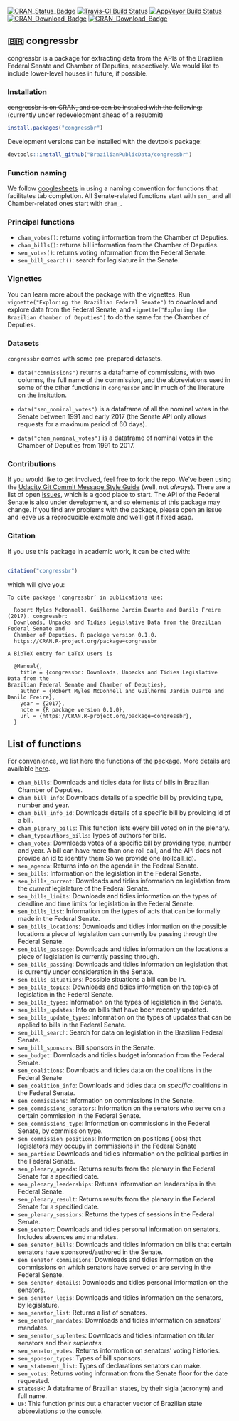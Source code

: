 
[![CRAN\_Status\_Badge](http://www.r-pkg.org/badges/version/congressbr)](https://cran.r-project.org/package=congressbr)
[![Travis-CI Build
Status](https://travis-ci.org/RobertMyles/congressbr.svg?branch=master)](https://travis-ci.org/RobertMyles/congressbr)
[![AppVeyor Build
Status](https://ci.appveyor.com/api/projects/status/github/RobertMyles/congressbr?branch=master&svg=true)](https://ci.appveyor.com/project/RobertMyles/congressbr)
[![CRAN\_Download\_Badge](http://cranlogs.r-pkg.org/badges/congressbr)](https://CRAN.R-project.org/package=congressbr)
[![CRAN\_Download\_Badge](http://cranlogs.r-pkg.org/badges/grand-total/congressbr)](https://CRAN.R-project.org/package=congressbr)

## 🇧🇷 congressbr

congressbr is a package for extracting data from the APIs of the
Brazilian Federal Senate and Chamber of Deputies, respectively. We would
like to include lower-level houses in future, if possible.

### Installation

~~congressbr is on CRAN, and so can be installed with the following:~~
(currently under redevelopment ahead of a resubmit)

``` r
install.packages("congressbr")
```

Development versions can be installed with the devtools package:

``` r
devtools::install_github("BrazilianPublicData/congressbr")
```

### Function naming

We follow [googlesheets](https://github.com/jennybc/googlesheets) in
using a naming convention for functions that facilitates tab completion.
All Senate-related functions start with `sen_` and all Chamber-related
ones start with `cham_`.

### Principal functions

  - `cham_votes()`: returns voting information from the Chamber of
    Deputies.
  - `cham_bills()`: returns bill information from the Chamber of
    Deputies.
  - `sen_votes()`: returns voting information from the Federal Senate.
  - `sen_bill_search()`: search for legislature in the Senate.

### Vignettes

You can learn more about the package with the vignettes. Run
`vignette("Exploring the Brazilian Federal Senate")` to download and
explore data from the Federal Senate, and `vignette("Exploring the
Brazilian Chamber of Deputies")` to do the same for the Chamber of
Deputies.

### Datasets

`congressbr` comes with some pre-prepared datasets.

  - `data("commissions")` returns a dataframe of commissions, with two
    columns, the full name of the commission, and the abbreviations used
    in some of the other functions in `congressbr` and in much of the
    literature on the insitution.

  - `data("sen_nominal_votes")` is a dataframe of all the nominal votes
    in the Senate between 1991 and early 2017 (the Senate API only
    allows requests for a maximum period of 60 days).

  - `data("cham_nominal_votes")` is a dataframe of nominal votes in the
    Chamber of Deputies from 1991 to 2017.

### Contributions

If you would like to get involved, feel free to fork the repo. We’ve
been using the [Udacity Git Commit Message Style
Guide](https://udacity.github.io/git-styleguide/) (well, not *always*).
There are a list of open
[issues](https://github.com/BrazilianPublicData/congressbr/issues),
which is a good place to start. The API of the Federal Senate is also
under development, and so elements of this package may change. If you
find any problems with the package, please open an issue and leave us a
reproducible example and we’ll get it fixed asap.

### Citation

If you use this package in academic work, it can be cited with:

``` r

citation("congressbr")
```

which will give you:

    To cite package ‘congressbr’ in publications use:
    
      Robert Myles McDonnell, Guilherme Jardim Duarte and Danilo Freire (2017). congressbr:
      Downloads, Unpacks and Tidies Legislative Data from the Brazilian Federal Senate and
      Chamber of Deputies. R package version 0.1.0.
      https://CRAN.R-project.org/package=congressbr
    
    A BibTeX entry for LaTeX users is
    
      @Manual{,
        title = {congressbr: Downloads, Unpacks and Tidies Legislative Data from the
    Brazilian Federal Senate and Chamber of Deputies},
        author = {Robert Myles McDonnell and Guilherme Jardim Duarte and Danilo Freire},
        year = {2017},
        note = {R package version 0.1.0},
        url = {https://CRAN.R-project.org/package=congressbr},
      }

## List of functions

For convenience, we list here the functions of the package. More details
are available [here](https://CRAN.R-project.org/package=congressbr).

  - `cham_bills`: Downloads and tidies data for lists of bills in
    Brazilian Chamber of Deputies.
  - `cham_bill_info`: Downloads details of a specific bill by providing
    type, number and year.  
  - `cham_bill_info_id`: Downloads details of a specific bill by
    providing id of a bill.
  - `cham_plenary_bills`: This function lists every bill voted on in the
    plenary.
  - `cham_typeauthors_bills`: Types of authors for bills.
  - `cham_votes`: Downloads votes of a specific bill by providing type,
    number and year. A bill can have more than one roll call, and the
    API does not provide an id to identify them So we provide one
    (rollcall\_id).  
  - `sen_agenda`: Returns info on the agenda in the Federal Senate.
  - `sen_bills`: Information on the legislation in the Federal Senate.
  - `sen_bills_current`: Downloads and tidies information on legislation
    from the *current* legislature of the Federal Senate.
  - `sen_bills_limits`: Downloads and tidies information on the types of
    deadline and time limits for legislation in the Federal Senate.
  - `sen_bills_list`: Information on the types of acts that can be
    formally made in the Federal Senate.
  - `sen_bills_locations`: Downloads and tidies information on the
    possible locations a piece of legislation can currently be passing
    through the Federal Senate.
  - `sen_bills_passage`: Downloads and tidies information on the
    locations a piece of legislation is currently passing through.
  - `sen_bills_passing`: Downloads and tidies information on legislation
    that is currently under consideration in the Senate.
  - `sen_bills_situations`: Possible situations a bill can be in.
  - `sen_bills_topics`: Downloads and tidies information on the topics
    of legislation in the Federal Senate.
  - `sen_bills_types`: Information on the types of legislation in the
    Senate.
  - `sen_bills_updates`: Info on bills that have been recently updated.
  - `sen_bills_update_types`: Information on the types of updates that
    can be applied to bills in the Federal Senate.
  - `sen_bill_search`: Search for data on legislation in the Brazilian
    Federal Senate.
  - `sen_bill_sponsors`: Bill sponsors in the Senate.
  - `sen_budget`: Downloads and tidies budget information from the
    Federal Senate.
  - `sen_coalitions`: Downloads and tidies data on the coalitions in the
    Federal Senate
  - `sen_coalition_info`: Downloads and tidies data on *specific*
    coalitions in the Federal Senate.
  - `sen_commissions`: Information on commissions in the Senate.
  - `sen_commissions_senators`: Information on the senators who serve on
    a certain commission in the Federal Senate.
  - `sen_commissions_type`: Information on commissions in the Federal
    Senate, by commission type.
  - `sen_commission_positions`: Information on positions (jobs) that
    legislators may occupy in commissions in the Federal Senate
  - `sen_parties`: Downloads and tidies information on the political
    parties in the Federal Senate.
  - `sen_plenary_agenda`: Returns results from the plenary in the
    Federal Senate for a specified date.
  - `sen_plenary_leaderships`: Returns information on leaderships in the
    Federal Senate.
  - `sen_plenary_result`: Returns results from the plenary in the
    Federal Senate for a specified date.
  - `sen_plenary_sessions`: Returns the types of sessions in the Federal
    Senate.
  - `sen_senator`: Downloads and tidies personal information on
    senators. Includes absences and mandates.
  - `sen_senator_bills`: Downloads and tidies information on bills that
    certain senators have sponsored/authored in the Senate.
  - `sen_senator_commissions`: Downloads and tidies information on the
    commissions on which senators have served or are serving in the
    Federal Senate.
  - `sen_senator_details`: Downloads and tidies personal information on
    the senators.
  - `sen_senator_legis`: Downloads and tidies information on the
    senators, by legislature.
  - `sen_senator_list`: Returns a list of senators.
  - `sen_senator_mandates`: Downloads and tidies information on
    senators’ mandates.
  - `sen_senator_suplentes`: Downloads and tidies information on titular
    senators and their *suplentes*.
  - `sen_senator_votes`: Returns information on senators’ voting
    histories.
  - `sen_sponsor_types`: Types of bill sponsors.
  - `sen_statement_list`: Types of declarations senators can make.
  - `sen_votes`: Returns voting information from the Senate floor for
    the date requested.
  - `statesBR`: A dataframe of Brazilian states, by their sigla
    (acronym) and full name.
  - `UF`: This function prints out a character vector of Brazilian state
    abbreviations to the console.
